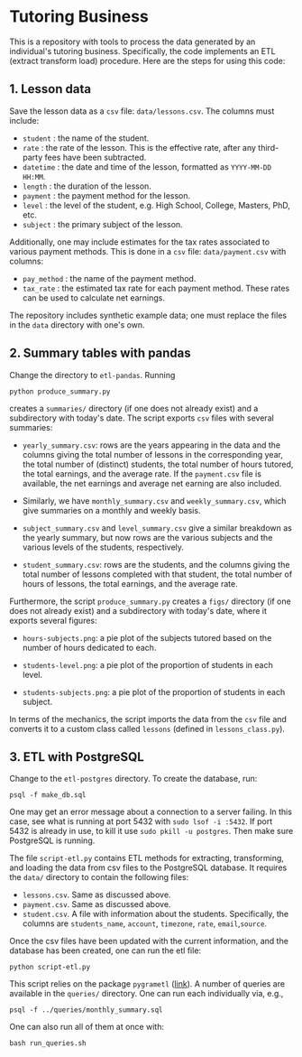 # Tutoring Business

This is a repository with tools to process the data generated by an individual's tutoring business. Specifically, the code implements an ETL (extract transform load) procedure. Here are the steps for using this code:

## 1. Lesson data

Save the lesson data as a `csv` file: `data/lessons.csv`. The columns must include:

* `student` : the name of the student.
* `rate` : the rate of the lesson. This is the effective rate, after any third-party fees have been subtracted.
* `datetime` : the date and time of the lesson, formatted as `YYYY-MM-DD HH:MM`. 
* `length` : the duration of the lesson.
* `payment` : the payment method for the lesson.
* `level` : the level of the student, e.g. High School, College, Masters, PhD, etc.
* `subject` : the primary subject of the lesson.

Additionally, one may include estimates for the tax rates associated to various payment methods. This is done in a `csv` file: `data/payment.csv` with columns:

* `pay_method` : the name of the payment method.
* `tax_rate` : the estimated tax rate for each payment method. These rates can be used to calculate net earnings. 

The repository includes synthetic example data; one must replace the files in the `data` directory with one's own. 

## 2. Summary tables with pandas

Change the directory to `etl-pandas`. Running 

```python produce_summary.py``` 

creates a `summaries/` directory (if one does not already exist) and a subdirectory with today's date. The script exports `csv` files with several summaries:

* `yearly_summary.csv`: rows are the years appearing in the data and the columns giving the total number of lessons in the corresponding year, the total number of (distinct) students, the total number of hours tutored, the total earnings, and the average rate. If the `payment.csv` file is available, the net earnings and average net earning are also included.

* Similarly, we have `monthly_summary.csv` and `weekly_summary.csv`, which give summaries on a monthly and weekly basis. 

* `subject_summary.csv` and `level_summary.csv` give a similar breakdown as the yearly summary, but now rows are the various subjects and the various levels of the students, respectively. 

* `student_summary.csv`: rows are the students, and the columns giving the total number of lessons completed with that student, the total number of hours of lessons, the total earnings, and the average rate. 

Furthermore, the script `produce_summary.py` creates a `figs/` directory (if one does not already exist) and a subdirectory with today's date, where it exports several figures:

* `hours-subjects.png`: a pie plot of the subjects tutored based on the number of hours dedicated to each.

* `students-level.png`: a pie plot of the proportion of students in each level.

* `students-subjects.png`: a pie plot of the proportion of students in each subject.

In terms of the mechanics, the script imports the data from the `csv` file and converts it to a custom class called `lessons` (defined in `lessons_class.py`). 

## 3. ETL with PostgreSQL

Change to the `etl-postgres` directory. To create the database, run:

```psql -f make_db.sql```

One may get an error message about a connection to a server failing. In this case, see what is running at port 5432 with `sudo lsof -i :5432`. If port 5432 is already in use, to kill it use `sudo pkill -u postgres`. Then make sure PostgreSQL is running.

The file `script-etl.py` contains ETL methods for extracting, transforming, and loading the data from csv files to the PostgreSQL database. It requires the `data/` directory to contain the following files:

* `lessons.csv`. Same as discussed above. 
* `payment.csv`. Same as discussed above. 
* `student.csv`. A file with information about the students. Specifically, the columns are `students_name`, `account`, `timezone`, `rate`, `email`,`source`.

Once the csv files have been updated with the current information, and the database has been created, one can run the etl file:

```python script-etl.py```

This script relies on the package `pygrametl` ([link](https://chrthomsen.github.io/pygrametl/doc/index.html)). A number of queries are available in the `queries/` directory. One can run each individually via, e.g.,

```psql -f ../queries/monthly_summary.sql```

One can also run all of them at once with:

```bash run_queries.sh```

<!-- ## 4. Next steps (work in progress)

* Produce more of the relevant figures (pie plots, histograms, etc.) from the summary data frames. 

* Include methods for processing summaries of the topics in the lessons. E.g. make a word cloud of some sort. -->


